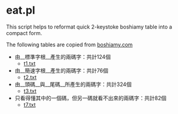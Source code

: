 eat.pl
======

This script helps to reformat quick 2-keystoke boshiamy table into
a compact form.

The following tables are copied from [boshiamy.com][1]

  * 由__標準字根__產生的兩碼字：共計124個
    * [t1.txt](./t1.txt)
  * 由__簡速字根__產生的兩碼字：共計76個
    * [t2.txt](./t2.txt)
  * 由__頭碼__與__尾碼__所產生的兩碼字：共計324個
    * [t3.txt](./t3.txt)
  * 只看得懂其中的一個碼，但另一碼就看不出來的兩碼字：共計82個
    * [t7.txt](./t7.txt)

[1]: https://boshiamy.com/tutorial_advance.php?page=2
